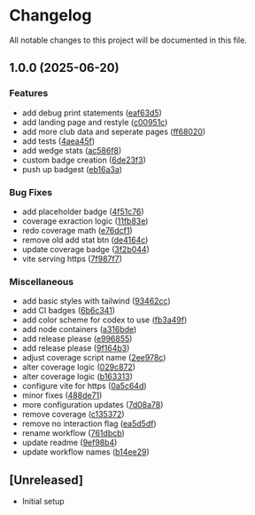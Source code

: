 # Changelog

All notable changes to this project will be documented in this file.

## 1.0.0 (2025-06-20)


### Features

* add debug print statements ([eaf63d5](https://github.com/jason-leibel/YardageIQ/commit/eaf63d5787fec23eddfd4581634add5c2440be4f))
* add landing page and restyle ([c00951c](https://github.com/jason-leibel/YardageIQ/commit/c00951ceae90b0d9a29cb8a8da98cabb041e3e76))
* add more club data and seperate pages ([ff68020](https://github.com/jason-leibel/YardageIQ/commit/ff6802011179071ad16a5204f61d70e2b13573d6))
* add tests ([4aea45f](https://github.com/jason-leibel/YardageIQ/commit/4aea45f5418517070266bdc8833cab11a2c85ed7))
* add wedge stats ([ac586f8](https://github.com/jason-leibel/YardageIQ/commit/ac586f80d53c3029dbae8f8613217260203206ca))
* custom badge creation ([6de23f3](https://github.com/jason-leibel/YardageIQ/commit/6de23f308e3a2db8587ca589880092e585e64fe9))
* push up badgest ([eb16a3a](https://github.com/jason-leibel/YardageIQ/commit/eb16a3a004cf8b7b22369af8115918aa6d3f54ce))


### Bug Fixes

* add placeholder badge ([4f51c76](https://github.com/jason-leibel/YardageIQ/commit/4f51c7677eff24ae3cf59991a6ce3d0e42cba80b))
* coverage exraction logic ([11fb83e](https://github.com/jason-leibel/YardageIQ/commit/11fb83e96f134fd4ee4c4e365da4ec7bd73a8ee5))
* redo coverage math ([e76dcf1](https://github.com/jason-leibel/YardageIQ/commit/e76dcf1b49420638814e4b5f83cb27721cd0abb0))
* remove old add stat btn ([de4164c](https://github.com/jason-leibel/YardageIQ/commit/de4164ce63bd131ad031f31082bce0d31bc817bb))
* update coverage badge ([3f2b044](https://github.com/jason-leibel/YardageIQ/commit/3f2b04431bf65c5d719010bc9f57ed94553741aa))
* vite serving https ([7f987f7](https://github.com/jason-leibel/YardageIQ/commit/7f987f713f6e989ff687b3c454fb42e894349fa5))


### Miscellaneous

* add basic styles with tailwind ([93462cc](https://github.com/jason-leibel/YardageIQ/commit/93462cc1a2b99baec76b8f3eb576ee40744ac14f))
* add CI badges ([6b6c341](https://github.com/jason-leibel/YardageIQ/commit/6b6c341cdc0db73278bd8e8c5e77e74d1a50bec6))
* add color scheme for codex to use ([fb3a49f](https://github.com/jason-leibel/YardageIQ/commit/fb3a49ff2b30f79622f6c2102d3437631498c6cf))
* add node containers ([a316bde](https://github.com/jason-leibel/YardageIQ/commit/a316bde78c6882ce4d03878096a99a3f19269d1e))
* add release please ([e996855](https://github.com/jason-leibel/YardageIQ/commit/e996855ef2a34460c4fa0cff2be0cf4472478cba))
* add release please ([9f164b3](https://github.com/jason-leibel/YardageIQ/commit/9f164b36d9aed4d4fba6791667c49f573f4d7110))
* adjust coverage script name ([2ee978c](https://github.com/jason-leibel/YardageIQ/commit/2ee978cd569db69ef66725abb8e6c27661a537b3))
* alter coverage logic ([029c872](https://github.com/jason-leibel/YardageIQ/commit/029c872215bfb469e1251560cc8eb132a78546dc))
* alter coverage logic ([b163313](https://github.com/jason-leibel/YardageIQ/commit/b163313071c54622850c44323796a844886f6d2f))
* configure vite for https ([0a5c64d](https://github.com/jason-leibel/YardageIQ/commit/0a5c64d8fe6113fbd51a26352b4cecc0e8842556))
* minor fixes ([488de71](https://github.com/jason-leibel/YardageIQ/commit/488de719ae9b987481dd1cb38645fb0dc1b9467c))
* more configuration updates ([7d08a78](https://github.com/jason-leibel/YardageIQ/commit/7d08a78467a563f1039f85b65c4fa9495b76376c))
* remove coverage ([c135372](https://github.com/jason-leibel/YardageIQ/commit/c135372c1fa9f8291d1f7d8ccc68c3f9ccbf46ca))
* remove no interaction flag ([ea5d5df](https://github.com/jason-leibel/YardageIQ/commit/ea5d5dfffd2508f5386b46a816e5ed0da95130ab))
* rename workflow ([761dbcb](https://github.com/jason-leibel/YardageIQ/commit/761dbcba9eacc1605ffe04b0dc42717665530487))
* update readme ([9ef98b4](https://github.com/jason-leibel/YardageIQ/commit/9ef98b470e1dfd1cbed29e62e9394d26edc875ab))
* update workflow names ([b14ee29](https://github.com/jason-leibel/YardageIQ/commit/b14ee298589d9886037dfa66caa82a44b6ea3dd5))

## [Unreleased]
- Initial setup
